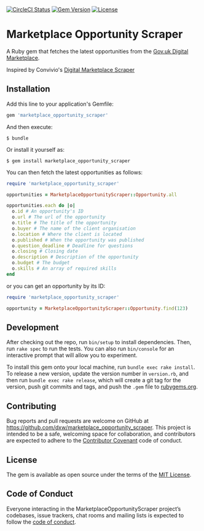 [![CircleCI Status](https://img.shields.io/circleci/project/github/dxw/marketplace_opportunity_scraper.svg?style=flat-square)](https://circleci.com/gh/dxw/marketplace_opportunity_scraper)
[![Gem Version](http://img.shields.io/gem/v/marketplace_opportunity_scraper.svg?style=flat-square)](https://rubygems.org/gems/marketplace_opportunity_scraper)
[![License](http://img.shields.io/:license-mit-blue.svg)](https://mit-license.org/)

# Marketplace Opportunity Scraper

A Ruby gem that fetches the latest opportunities from the [Gov.uk Digital Marketplace](https://www.digitalmarketplace.service.gov.uk/).

Inspired by Convivio's [Digital Marketplace Scraper](https://github.com/ConvivioTeam/digital-marketplace-scraper)

## Installation

Add this line to your application's Gemfile:

```ruby
gem 'marketplace_opportunity_scraper'
```

And then execute:

    $ bundle

Or install it yourself as:

    $ gem install marketplace_opportunity_scraper

You can then fetch the latest opportunities as follows:

```ruby
require 'marketplace_opportunity_scraper'

opportunities = MarketplaceOpportunityScraper::Opportunity.all

opportunities.each do |o|
  o.id # An opportunity's ID
  o.url # The url of the opportunity
  o.title # The title of the opportunity
  o.buyer # The name of the client organisation
  o.location # Where the client is located
  o.published # When the opportunity was published
  o.question_deadline # Deadline for questions
  o.closing # Closing date
  o.description # Description of the opportunity
  o.budget # The budget
  o.skills # An array of required skills
end
```

or you can get an opportunity by its ID:

```ruby
require 'marketplace_opportunity_scraper'

opportunity = MarketplaceOpportunityScraper::Opportunity.find(123)
```

## Development

After checking out the repo, run `bin/setup` to install dependencies. Then, run `rake spec` to run the tests. You can also run `bin/console` for an interactive prompt that will allow you to experiment.

To install this gem onto your local machine, run `bundle exec rake install`. To release a new version, update the version number in `version.rb`, and then run `bundle exec rake release`, which will create a git tag for the version, push git commits and tags, and push the `.gem` file to [rubygems.org](https://rubygems.org).

## Contributing

Bug reports and pull requests are welcome on GitHub at https://github.com/dxw/marketplace_opportunity_scraper. This project is intended to be a safe, welcoming space for collaboration, and contributors are expected to adhere to the [Contributor Covenant](http://contributor-covenant.org) code of conduct.

## License

The gem is available as open source under the terms of the [MIT License](https://opensource.org/licenses/MIT).

## Code of Conduct

Everyone interacting in the MarketplaceOpportunityScraper project’s codebases, issue trackers, chat rooms and mailing lists is expected to follow the [code of conduct](https://github.com/dxw/marketplace_opportunity_scraper/blob/master/CODE_OF_CONDUCT.md).
